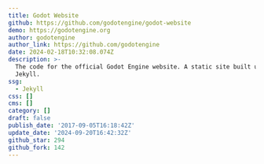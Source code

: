 ```yaml
---
title: Godot Website
github: https://github.com/godotengine/godot-website
demo: https://godotengine.org
author: godotengine
author_link: https://github.com/godotengine
date: 2024-02-18T10:32:08.074Z
description: >-
  The code for the official Godot Engine website. A static site built using
  Jekyll.
ssg:
  - Jekyll
css: []
cms: []
category: []
draft: false
publish_date: '2017-09-05T16:18:42Z'
update_date: '2024-09-20T16:42:32Z'
github_star: 294
github_fork: 142
---
```

